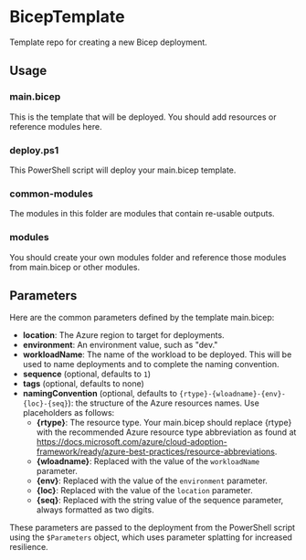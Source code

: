 # BicepTemplate

Template repo for creating a new Bicep deployment.

## Usage

### main.bicep

This is the template that will be deployed. You should add resources or reference modules here.

### deploy.ps1

This PowerShell script will deploy your main.bicep template.

### common-modules

The modules in this folder are modules that contain re-usable outputs.

### modules

You should create your own modules folder and reference those modules from main.bicep or other modules.

## Parameters

Here are the common parameters defined by the template main.bicep:

* **location**: The Azure region to target for deployments.
* **environment**: An environment value, such as "dev."
* **workloadName**: The name of the workload to be deployed. This will be used to name deployments and to complete the naming convention.
* **sequence** (optional, defaults to `1`)
* **tags** (optional, defaults to none)
* **namingConvention** (optional, defaults to `{rtype}-{wloadname}-{env}-{loc}-{seq}`): the structure of the Azure resources names. Use placeholders as follows:
  * **{rtype}**: The resource type. Your main.bicep should replace {rtype} with the recommended Azure resource type abbreviation as found at <https://docs.microsoft.com/azure/cloud-adoption-framework/ready/azure-best-practices/resource-abbreviations>.
  * **{wloadname}**: Replaced with the value of the `workloadName` parameter.
  * **{env}**: Replaced with the value of the `environment` parameter.
  * **{loc}**: Replaced with the value of the `location` parameter.
  * **{seq}**: Replaced with the string value of the sequence parameter, always formatted as two digits.

These parameters are passed to the deployment from the PowerShell script using the `$Parameters` object, which uses parameter splatting for increased resilience.
